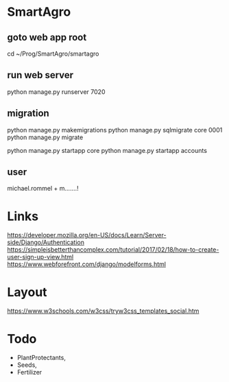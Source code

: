 # SmartAgro

## goto web app root

cd ~/Prog/SmartAgro/smartagro

## run web server

python manage.py runserver 7020

## migration

python manage.py makemigrations
python manage.py sqlmigrate core 0001
python manage.py migrate

python manage.py startapp core
python manage.py startapp accounts

## user

michael.rommel + m.......!

# Links

https://developer.mozilla.org/en-US/docs/Learn/Server-side/Django/Authentication
https://simpleisbetterthancomplex.com/tutorial/2017/02/18/how-to-create-user-sign-up-view.html
https://www.webforefront.com/django/modelforms.html

# Layout

https://www.w3schools.com/w3css/tryw3css_templates_social.htm

# Todo

* PlantProtectants, 
* Seeds, 
* Fertilizer